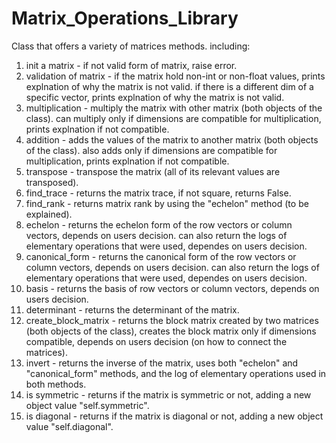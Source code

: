 # Matrix_Operations_Library
Class that offers a variety of matrices methods. including:
1.	init a matrix - if not valid form of matrix, raise error.
2.	validation of matrix - if the matrix hold non-int or non-float values, prints explnation of why the matrix is not valid. if there is a different dim of a specific vector, prints explnation of why the matrix is not valid.
3.	multiplication - multiply the matrix with other matrix (both objects of the class). can multiply only if dimensions are compatible for multiplication, prints explnation if not compatible.
4.	addition - adds the values of the matrix to another matrix (both objects of the class). also adds only if dimensions are compatible for multiplication, prints explnation if not compatible.
5.	transpose - transpose the matrix (all of its relevant values are transposed).
6.	find_trace - returns the matrix trace, if not square, returns False.
7.	find_rank - returns matrix rank by using the "echelon" method (to be explained).
8.	echelon - returns the echelon form of the row vectors or column vectors, depends on users decision. can also return the logs of elementary operations that were used, dependes on users decision.
9.	canonical_form - returns the canonical form of the row vectors or column vectors, depends on users decision. can also return the logs of elementary operations that were used, dependes on users decision.
10.	basis - returns the basis of row vectors or column vectors, depends on users decision.
11.	determinant - returns the determinant of the matrix.
12.	create_block_matrix - returns the block matrix created by two matrices (both objects of the class), creates the block matrix only if dimensions compatible, depends on users decision (on how to connect the matrices).
13.	invert - returns the inverse of the matrix, uses both "echelon" and "canonical_form" methods, and the log of elementary operations used in both methods.
14.	is symmetric - returns if the matrix is symmetric or not, adding a new object value "self.symmetric".
15.	is diagonal - returns if the matrix is diagonal or not, adding a new object value "self.diagonal".

